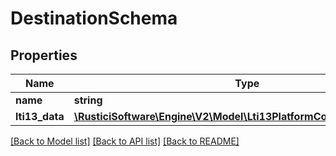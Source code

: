 # DestinationSchema

## Properties
Name | Type | Description | Notes
------------ | ------------- | ------------- | -------------
**name** | **string** |  | 
**lti13_data** | [**\RusticiSoftware\Engine\V2\Model\Lti13PlatformConfigurationSchema**](Lti13PlatformConfigurationSchema.md) |  | [optional] 

[[Back to Model list]](../README.md#documentation-for-models) [[Back to API list]](../README.md#documentation-for-api-endpoints) [[Back to README]](../README.md)



